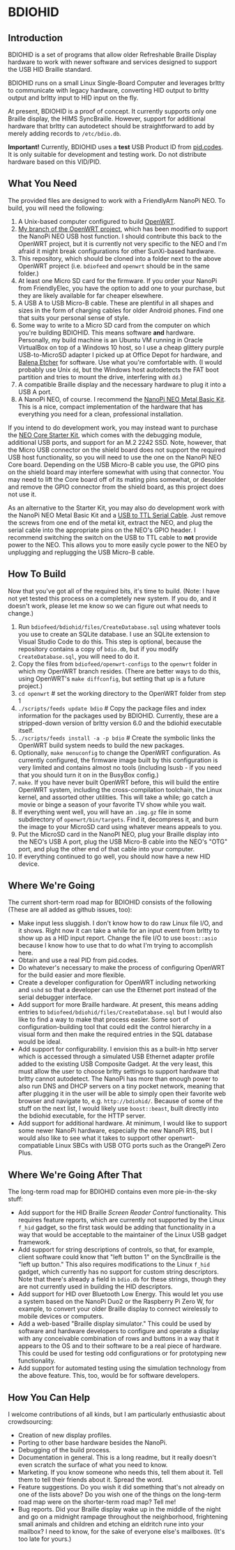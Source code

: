 # BDIOHID

## Introduction

BDIOHID is a set of programs that allow older Refreshable Braille Display hardware to work with newer software and services 
designed to support the USB HID Braille standard. 

BDIOHID runs on a small Linux Single-Board Computer and leverages brltty to communicate with legacy hardware, converting HID 
output to brltty output and brltty input to HID input on the fly. 

At present, BDIOHID is a proof of concept. It currently supports only one Braille display, the HIMS SyncBraille. However, 
support for additional hardware that brltty can autodetect should be straightforward to add by merely adding records to `/etc/bdio.db`.

**Important!** Currently, BDIOHID uses a **test** USB Product ID from [pid.codes](http://pid.codes). It is only suitable for development and testing work. Do not distribute hardware based on this VID/PID. 

## What You Need

The provided files are designed to work with a FriendlyArm NanoPi NEO. To build, you will need the following:

1. A Unix-based computer configured to build [OpenWRT](https://openwrt.org/).
2. [My branch of the OpenWRT project](https://github.com/parkrrrr/openwrt/tree/enable-udc), which has been modified to support 
   the NanoPi NEO USB host function. I should contribute this back to the OpenWRT project, but it is currently not very specific 
   to the NEO and I'm afraid it might break configurations for other SunXi-based hardware.
3. This repository, which should be cloned into a folder next to the above OpenWRT project (i.e. `bdiofeed` and `openwrt` should 
   be in the same folder.)
4. At least one Micro SD card for the firmware. If you order your NanoPi from FriendlyElec, you have the option to add one to 
   your purchase, but they are likely available for far cheaper elsewhere. 
5. A USB A to USB Micro-B cable. These are plentiful in all shapes and sizes in the form of charging cables for older Android 
   phones. Find one that suits your personal sense of style. 
6. Some way to write to a Micro SD card from the computer on which you're building BDIOHID. This means software **and** hardware.
   Personally, my build machine is an Ubuntu VM running in Oracle VirtualBox on top of a Windows 10 host, so I use a cheap 
   glittery purple USB-to-MicroSD adapter I picked up at Office Depot for hardware, and [Balena Etcher](https://www.balena.io/etcher/) 
   for software. Use what you're comfortable with. (I would probably use Unix `dd`, but the Windows host autodetects the FAT 
   boot partition and tries to mount the drive, interfering with `dd`.)
7. A compatible Braille display and the necessary hardware to plug it into a USB A port.
8. A NanoPi NEO, of course. I recommend the 
   [NanoPi NEO Metal Basic Kit](https://www.friendlyarm.com/index.php?route=product/product&path=85&product_id=260). 
   This is a nice, compact implementation of the hardware that has everything you need for a clean, professional installation. 

If you intend to do development work, you may instead want to purchase the 
[NEO Core Starter Kit](https://www.friendlyarm.com/index.php?route=product/product&path=85&product_id=215), which comes with 
the debugging module, additional USB ports, and support for an M.2 2242 SSD. Note, however, that the Micro USB connector on the 
shield board does not support the required USB host functionality, so you will need to use the one on the NanoPi NEO Core board. 
Depending on the USB Micro-B cable you use, the GPIO pins on the shield board may interfere somewhat with using that connector. 
You may need to lift the Core board off of its mating pins somewhat, or desolder and remove the GPIO connector from the shield 
board, as this project does not use it.

As an alternative to the Starter Kit, you may also do development work with the NanoPi NEO Metal Basic Kit and a 
[USB to TTL Serial Cable](https://www.friendlyarm.com/index.php?route=product/product&path=70&product_id=178). Just remove the 
screws from one end of the metal kit, extract the NEO, and plug the serial cable into the appropriate pins on the NEO's GPIO header. 
I recommend switching the switch on the USB to TTL cable to **not** provide power to the NEO. This allows you to more easily 
cycle power to the NEO by unplugging and replugging the USB Micro-B cable. 

## How To Build

Now that you've got all of the required bits, it's time to build. (Note: I have not yet tested this process on a completely new system. If you do, and it doesn't work, please let me know so we can figure out what needs to change.)

1. Run `bdiofeed/bdiohid/files/CreateDatabase.sql` using whatever tools you use to create an SQLite database. I use an 
   SQLite extension to Visual Studio Code to do this. This step is optional, because the repository contains a copy of
   `bdio.db`, but if you modify `CreateDatabase.sql`, you will need to do it.
2. Copy the files from `bdiofeed/openwrt-configs` to the `openwrt` folder in which my OpenWRT branch resides. 
   (There are better ways to do this, using OpenWRT's `make diffconfig`, but setting that up is a future project.)
3. `cd openwrt`    \# set the working directory to the OpenWRT folder from step 1
4. `./scripts/feeds update bdio`  \# Copy the package files and index information for the packages used by BDIOHID. 
    Currently, these are a stripped-down version of brltty version 6.0 and the bdiohid executable itself.
5. `./scripts/feeds install -a -p bdio` \# Create the symbolic links the OpenWRT build system needs to build the new packages.
6. Optionally, `make menuconfig` to change the OpenWRT configuration. As currently configured, the firmware image built 
   by this configuration is very limited and contains almost no tools (including lsusb - if you need that you should turn it on
   in the BusyBox config.)
7. `make`. If you have never built OpenWRT before, this will build the entire OpenWRT system, including the cross-compilation 
   toolchain, the Linux kernel, and assorted other utilities. This will take a while; go catch a movie or binge a season of 
   your favorite TV show while you wait.
8. If everything went well, you will have an `.img.gz` file in some subdirectory of `openwrt/bin/targets`. Find it, decompress 
   it, and burn the image to your MicroSD card using whatever means appeals to you.
9. Put the MicroSD card in the NanoPI NEO, plug your Braille display into the NEO's USB A port, plug the USB Micro-B cable 
   into the NEO's "OTG" port, and plug the other end of that cable into your computer.
10. If everything continued to go well, you should now have a new HID device. 

## Where We're Going

The current short-term road map for BDIOHID consists of the following (These are all added as github issues, too):

- Make input less sluggish. I don't know how to do raw Linux file I/O, and it shows. Right now it can take a while for an input event
  from brltty to show up as a HID input report. Change the file I/O to use `boost::asio` because I know how to use that to do what 
  I'm trying to accomplish here.
- Obtain and use a real PID from pid.codes.
- Do whatever's necessary to make the process of configuring OpenWRT for the build easier and more flexible.
- Create a developer configuration for OpenWRT including networking and `sshd` so that a developer can use the Ethernet port instead
  of the serial debugger interface.
- Add support for more Braille hardware. At present, this means adding entries to `bdiofeed/bdiohid/files/CreateDatabase.sql` but 
  I would also like to find a way to make that process easier. Some sort of configuration-building tool that could edit the control 
  hierarchy in a visual form and then make the required entries in the SQL database would be ideal.
- Add support for configurability. I envision this as a built-in http server which is accessed through a simulated USB Ethernet 
  adapter profile added to the existing USB Composite Gadget. At the very least, this must allow the user to choose brltty settings 
  to support hardware that brltty cannot autodetect. The NanoPi has more than enough power to also run DNS and DHCP servers on a 
  tiny pocket network, meaning that after plugging it in the user will be able to simply open their favorite web browser and navigate
  to, e.g. `http://bdiohid/`. Because of some of the stuff on the next list, I would likely use `boost::beast`, built directly
  into the bdiohid executable, for the HTTP server.
- Add support for additional hardware. At minimum, I would like to support some newer NanoPi hardware, especially the new NanoPi R1S,
  but I would also like to see what it takes to support other openwrt-compatiable Linux SBCs with USB OTG ports such as the OrangePi 
  Zero Plus.
  
## Where We're Going After That
  
The long-term road map for BDIOHID contains even more pie-in-the-sky stuff:
  
- Add support for the HID Braille *Screen Reader Control* functionality. This requires feature reports, which are currently 
  not supported by the Linux `f_hid` gadget, so the first task would be adding that functionality in a way that would be 
  acceptable to the maintainer of the Linux USB gadget framework.
- Add support for string descriptions of controls, so that, for example, client software could know that "left button 1" on 
  the SyncBraille is the "left up button." This also requires modifications to the Linux `f_hid` gadget, which currently has no 
  support for custom string descriptors. Note that there's already a field in `bdio.db` for these strings, though they are not 
  currently used in building the HID descriptors.
- Add support for HID over Bluetooth Low Energy. This would let you use a system based on the NanoPi Duo2 or the Raspberry Pi 
  Zero W, for example, to convert your older Braille display to connect wirelessly to mobile devices or computers.
- Add a web-based "Braille display simulator." This could be used by software and hardware developers to configure and operate 
  a display with any conceivable combination of rows and buttons in a way that it appears to the OS and to their software to 
  be a real piece of hardware. This could be used for testing odd configurations or for prototyping new functionality.
- Add support for automated testing using the simulation technology from the above feature. This, too, would be for software 
  developers.
  
## How You Can Help

I welcome contributions of all kinds, but I am particularly enthusiastic about crowdsourcing:

- Creation of new display profiles.
- Porting to other base hardware besides the NanoPi.
- Debugging of the build process.
- Documentation in general. This is a long readme, but it really doesn't even scratch the surface of what you need to know.
- Marketing. If you know someone who needs this, tell them about it. Tell them to tell their friends about it. Spread the word.
- Feature suggestions. Do you wish it did something that's not already on one of the lists above? Do you wish one of the things
  on the long-term road map were on the shorter-term road map? Tell me!
- Bug reports. Did your Braille display wake up in the middle of the night and go on a midnight rampage throughout the neighborhood, 
  frightening small animals and children and etching an eldritch rune into your mailbox? I need to know, for the sake of everyone 
  else's mailboxes. (It's too late for yours.)

